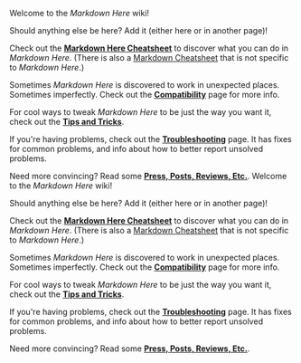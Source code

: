Welcome to the *Markdown Here* wiki!

Should anything else be here? Add it (either here or in another page)!

Check out the **[Markdown Here Cheatsheet](wiki/Markdown-Here-Cheatsheet)** to discover what you can do in *Markdown Here*. (There is also a [Markdown Cheatsheet](wiki/Markdown-Cheatsheet) that is not specific to *Markdown Here*.)

Sometimes *Markdown Here* is discovered to work in unexpected places. Sometimes imperfectly. Check out the **[Compatibility](wiki/Compatibility)** page for more info.

For cool ways to tweak *Markdown Here* to be just the way you want it, check out the **[Tips and Tricks](wiki/Tips-and-Tricks)**.

If you're having problems, check out the **[Troubleshooting](wiki/Troubleshooting)** page. It has fixes for common problems, and info about how to better report unsolved problems.

Need more convincing? Read some **[Press, Posts, Reviews, Etc.](wiki/Press,-Posts,-Reviews,-Etc.)**.
Welcome to the *Markdown Here* wiki!

Should anything else be here? Add it (either here or in another page)!

Check out the **[Markdown Here Cheatsheet](wiki/Markdown-Here-Cheatsheet)** to discover what you can do in *Markdown Here*. (There is also a [Markdown Cheatsheet](wiki/Markdown-Cheatsheet) that is not specific to *Markdown Here*.)

Sometimes *Markdown Here* is discovered to work in unexpected places. Sometimes imperfectly. Check out the **[Compatibility](wiki/Compatibility)** page for more info.

For cool ways to tweak *Markdown Here* to be just the way you want it, check out the **[Tips and Tricks](wiki/Tips-and-Tricks)**.

If you're having problems, check out the **[Troubleshooting](wiki/Troubleshooting)** page. It has fixes for common problems, and info about how to better report unsolved problems.

Need more convincing? Read some **[Press, Posts, Reviews, Etc.](wiki/Press,-Posts,-Reviews,-Etc.)**.
